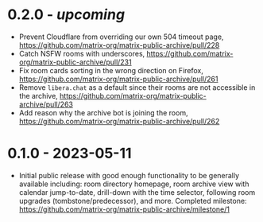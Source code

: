 # 0.2.0 - _upcoming_

- Prevent Cloudflare from overriding our own 504 timeout page, https://github.com/matrix-org/matrix-public-archive/pull/228
- Catch NSFW rooms with underscores, https://github.com/matrix-org/matrix-public-archive/pull/231
- Fix room cards sorting in the wrong direction on Firefox, https://github.com/matrix-org/matrix-public-archive/pull/261
- Remove `libera.chat` as a default since their rooms are not accessible in the archive, https://github.com/matrix-org/matrix-public-archive/pull/263
- Add reason why the archive bot is joining the room, https://github.com/matrix-org/matrix-public-archive/pull/262

# 0.1.0 - 2023-05-11

- Initial public release with good enough functionality to be generally available including: room directory homepage, room archive view with calendar jump-to-date, drill-down with the time selector, following room upgrades (tombstone/predecessor), and more. Completed milestone: https://github.com/matrix-org/matrix-public-archive/milestone/1
